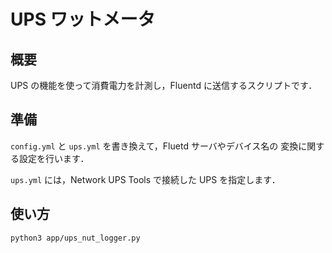 # UPS ワットメータ

## 概要

UPS の機能を使って消費電力を計測し，Fluentd に送信するスクリプトです．

## 準備

`config.yml` と `ups.yml` を書き換えて，Fluetd サーバやデバイス名の
変換に関する設定を行います．

`ups.yml` には，Network UPS Tools で接続した UPS を指定します．

## 使い方

```
python3 app/ups_nut_logger.py
```
